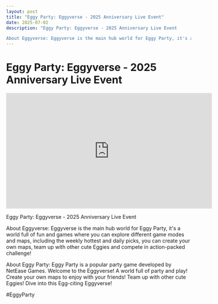```yaml
---
layout: post
title: "Eggy Party: Eggyverse - 2025 Anniversary Live Event"
date: 2025-07-02
description: "Eggy Party: Eggyverse - 2025 Anniversary Live Event

About Eggyverse: Eggyverse is the main hub world for Eggy Party, it's a world full of fun and games..."
---
```


<h1 class="youtube-post-title">Eggy Party: Eggyverse - 2025 Anniversary Live Event</h1>

<iframe width="560" height="315" src="https://www.youtube.com/embed/AYqRu-tyMzI" class="youtube-post-embed" frameborder="0" allowfullscreen></iframe>

<p class="youtube-post-description">Eggy Party: Eggyverse - 2025 Anniversary Live Event

About Eggyverse: Eggyverse is the main hub world for Eggy Party, it's a world full of fun and games where you can explore different game modes and maps, including the weekly hottest and daily picks, you can create your own maps, team up with other cute Eggies and compete in action-packed challenge!

About Eggy Party: Eggy Party is a popular party game developed by NetEase Games. Welcome to the Eggyverse! A world full of party and play! Create your own maps to enjoy with your friends! Team up with other cute Eggies! Dive into this Egg-citing Eggyverse!

#EggyParty</p>
